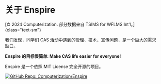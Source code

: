# 关于 Enspire

[&copy; 2024 Computerization. 部分数据来自 TSIMS for WFLMS Int'l。]{class="text-sm"}

我们发现，同学们 CAS 活动中遇到的管理、技术、宣传问题，是一个巨大的需求缺口。

**Enspire 的目标很简单: Make CAS life easier for everyone!**

Enspire 是一个依照 MIT License 完全开源的项目。

[![GitHub Repo: Computerization/Enspire](https://stats.deeptrain.net/repo/Computerization/Enspire&theme=dark)](https://github.com/Computerization/Enspire)
<!-- [![Contributors](https://stats.deeptrain.net/contributor/Computerization/Enspire&theme=dark&column=6)](https://github.com/Computerization/Enspire/graphs/contributors) -->
